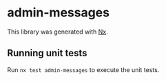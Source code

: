 # admin-messages

This library was generated with [Nx](https://nx.dev).

## Running unit tests

Run `nx test admin-messages` to execute the unit tests.
